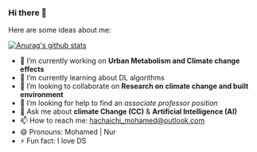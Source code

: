 ### Hi there 👋

Here are some ideas about me:

[![Anurag's github stats](https://github-readme-stats.vercel.app/api?username=mohamed-hachaichi)](https://github.com/anuraghazra/github-readme-stats)

- 🔭 I’m currently working on **Urban Metabolism and Climate change effects**
- 🌱 I’m currently learning about DL algorithms 
- 👯 I’m looking to collaborate on **Research on climate change and built environment** 
- 🤔 I’m looking for help to find an *associate professor position* 
- 💬 Ask me about **climate Change (CC)** & **Artificial Intelligence (AI)**
- 📫 How to reach me: hachaichi_mohamed@outlook.com 
- 😄 Pronouns: Mohamed | Nur 
- ⚡ Fun fact: I love DS
